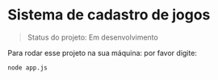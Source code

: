 # Sistema de cadastro de jogos 

> Status do projeto: Em desenvolvimento

Para rodar esse projeto na sua máquina: por favor digite:

```
node app.js
```
